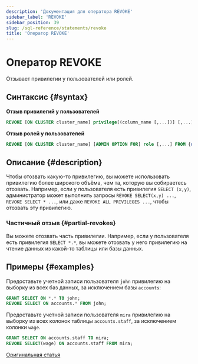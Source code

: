 ```yaml
---
description: 'Документация для оператора REVOKE'
sidebar_label: 'REVOKE'
sidebar_position: 39
slug: /sql-reference/statements/revoke
title: 'Оператор REVOKE'
---
```



# Оператор REVOKE

Отзывает привилегии у пользователей или ролей.

## Синтаксис {#syntax}

**Отзыв привилегий у пользователей**

```sql
REVOKE [ON CLUSTER cluster_name] privilege[(column_name [,...])] [,...] ON {db.table|db.*|*.*|table|*} FROM {user | CURRENT_USER} [,...] | ALL | ALL EXCEPT {user | CURRENT_USER} [,...]
```

**Отзыв ролей у пользователей**

```sql
REVOKE [ON CLUSTER cluster_name] [ADMIN OPTION FOR] role [,...] FROM {user | role | CURRENT_USER} [,...] | ALL | ALL EXCEPT {user_name | role_name | CURRENT_USER} [,...]
```

## Описание {#description}

Чтобы отозвать какую-то привилегию, вы можете использовать привилегию более широкого объёма, чем та, которую вы собираетесь отозвать. Например, если у пользователя есть привилегия `SELECT (x,y)`, администратор может выполнить запросы `REVOKE SELECT(x,y) ...`, `REVOKE SELECT * ...`, или даже `REVOKE ALL PRIVILEGES ...`, чтобы отозвать эту привилегию.

### Частичный отзыв {#partial-revokes}

Вы можете отозвать часть привилегии. Например, если у пользователя есть привилегия `SELECT *.*`, вы можете отозвать у него привилегию на чтение данных из какой-то таблицы или базы данных.

## Примеры {#examples}

Предоставьте учетной записи пользователя `john` привилегию на выборку из всех баз данных, за исключением базы `accounts`:

```sql
GRANT SELECT ON *.* TO john;
REVOKE SELECT ON accounts.* FROM john;
```

Предоставьте учетной записи пользователя `mira` привилегию на выборку из всех колонок таблицы `accounts.staff`, за исключением колонки `wage`.

```sql
GRANT SELECT ON accounts.staff TO mira;
REVOKE SELECT(wage) ON accounts.staff FROM mira;
```

[Оригинальная статья](/operations/settings/settings/)
